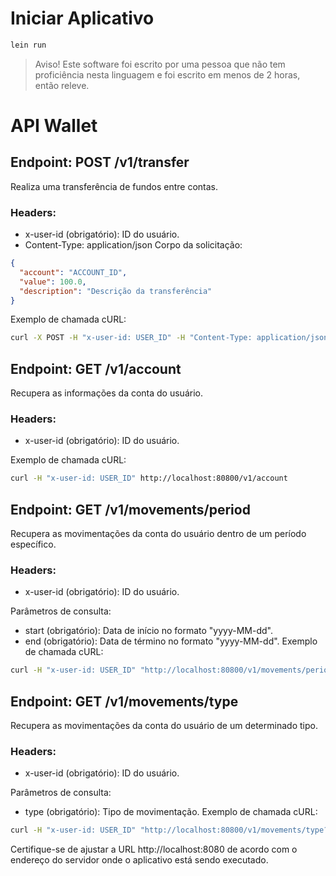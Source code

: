 
# Iniciar Aplicativo

```bash
lein run
```
> Aviso! Este software foi escrito por uma pessoa que não tem proficiência nesta linguagem e foi escrito em menos de 2 horas, então releve.

# API Wallet

## Endpoint: POST /v1/transfer

Realiza uma transferência de fundos entre contas.

### Headers:

- x-user-id (obrigatório): ID do usuário.
- Content-Type: application/json
Corpo da solicitação:

```json
{
  "account": "ACCOUNT_ID",
  "value": 100.0,
  "description": "Descrição da transferência"
}
```
Exemplo de chamada cURL:

```bash
curl -X POST -H "x-user-id: USER_ID" -H "Content-Type: application/json" -d '{"account": "ACCOUNT_ID", "value": 100.0, "description": "Descrição da transferência"}' http://localhost:8080/v1/transfer
```

## Endpoint: GET /v1/account

Recupera as informações da conta do usuário.

### Headers:

- x-user-id (obrigatório): ID do usuário.

Exemplo de chamada cURL:

```bash
curl -H "x-user-id: USER_ID" http://localhost:80800/v1/account
```

## Endpoint: GET /v1/movements/period

Recupera as movimentações da conta do usuário dentro de um período específico.

### Headers:

- x-user-id (obrigatório): ID do usuário.

Parâmetros de consulta:
- start (obrigatório): Data de início no formato "yyyy-MM-dd".
- end (obrigatório): Data de término no formato "yyyy-MM-dd".
Exemplo de chamada cURL:

```bash
curl -H "x-user-id: USER_ID" "http://localhost:80800/v1/movements/period?start=2023-01-01&end=2023-12-31"
```

## Endpoint: GET /v1/movements/type

Recupera as movimentações da conta do usuário de um determinado tipo.

### Headers:

- x-user-id (obrigatório): ID do usuário.

Parâmetros de consulta:
- type (obrigatório): Tipo de movimentação.
Exemplo de chamada cURL:

```bash
curl -H "x-user-id: USER_ID" "http://localhost:80800/v1/movements/type?type=CREDIT"
```

Certifique-se de ajustar a URL http://localhost:8080 de acordo com o endereço do servidor onde o aplicativo está sendo executado.